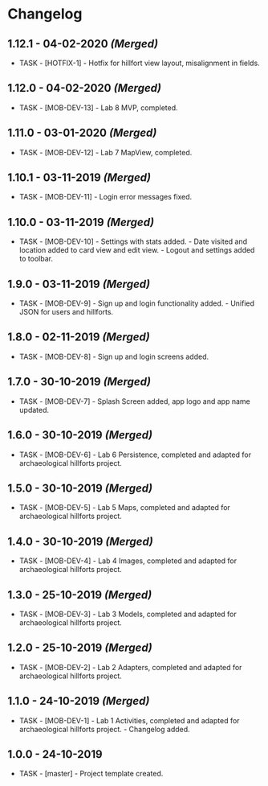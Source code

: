 # Changelog

## 1.12.1 - 04-02-2020 ***(Merged)***
  - TASK - [HOTFIX-1]  - Hotfix for hillfort view layout, misalignment in fields.

## 1.12.0 - 04-02-2020 ***(Merged)***
  - TASK - [MOB-DEV-13]  - Lab 8 MVP, completed.

## 1.11.0 - 03-01-2020 ***(Merged)***
  - TASK - [MOB-DEV-12]  - Lab 7 MapView, completed.

## 1.10.1 - 03-11-2019 ***(Merged)***
  - TASK - [MOB-DEV-11]  - Login error messages fixed.

## 1.10.0 - 03-11-2019 ***(Merged)***
  - TASK - [MOB-DEV-10]  - Settings with stats added.
                         - Date visited and location added to card view and edit view.
                         - Logout and settings added to toolbar.

## 1.9.0 - 03-11-2019 ***(Merged)***
  - TASK - [MOB-DEV-9]  - Sign up and login functionality added.
                        - Unified JSON for users and hillforts.

## 1.8.0 - 02-11-2019 ***(Merged)***
  - TASK - [MOB-DEV-8]  - Sign up and login screens added.
  
## 1.7.0 - 30-10-2019 ***(Merged)***
  - TASK - [MOB-DEV-7]  - Splash Screen added, app logo and app name updated.

## 1.6.0 - 30-10-2019 ***(Merged)***
  - TASK - [MOB-DEV-6]  - Lab 6 Persistence, completed and adapted for archaeological hillforts project.

## 1.5.0 - 30-10-2019 ***(Merged)***
  - TASK - [MOB-DEV-5]  - Lab 5 Maps, completed and adapted for archaeological hillforts project.

## 1.4.0 - 30-10-2019 ***(Merged)***
  - TASK - [MOB-DEV-4]  - Lab 4 Images, completed and adapted for archaeological hillforts project.

## 1.3.0 - 25-10-2019 ***(Merged)***
  - TASK - [MOB-DEV-3]  - Lab 3 Models, completed and adapted for archaeological hillforts project.

## 1.2.0 - 25-10-2019 ***(Merged)***
  - TASK - [MOB-DEV-2]  - Lab 2 Adapters, completed and adapted for archaeological hillforts project.


## 1.1.0 - 24-10-2019 ***(Merged)***
  - TASK - [MOB-DEV-1]  - Lab 1 Activities, completed and adapted for archaeological hillforts project.
                        - Changelog added.

## 1.0.0 - 24-10-2019
  - TASK - [master] -  Project template created.